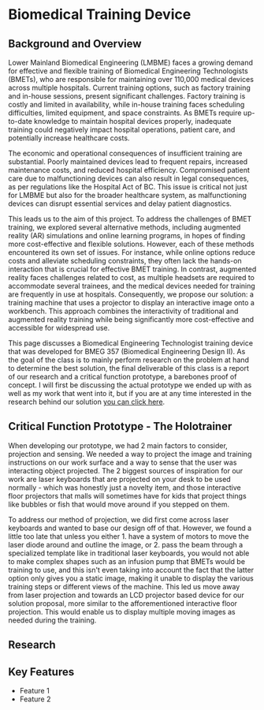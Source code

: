 # Biomedical Training Device

## Background and Overview
Lower Mainland Biomedical Engineering (LMBME) faces a growing demand for effective and flexible training of Biomedical Engineering Technologists (BMETs), who are responsible for maintaining over 110,000 medical devices across multiple hospitals. Current training options, such as factory training and in-house sessions, present significant challenges. Factory training is costly and limited in availability, while in-house training faces scheduling difficulties, limited equipment, and space constraints. As BMETs require up-to-date knowledge to maintain hospital devices properly, inadequate training could negatively impact hospital operations, patient care, and potentially increase healthcare costs.

The economic and operational consequences of insufficient training are substantial. Poorly maintained devices lead to frequent repairs, increased maintenance costs, and reduced hospital efficiency. Compromised patient care due to malfunctioning devices can also result in legal consequences, as per regulations like the Hospital Act of BC. This issue is critical not just for LMBME but also for the broader healthcare system, as malfunctioning devices can disrupt essential services and delay patient diagnostics.

This leads us to the aim of this project. To address the challenges of BMET training, we explored several alternative methods, including augmented reality (AR) simulations and online learning programs, in hopes of finding more cost-effective and flexible solutions. However, each of these methods encountered its own set of issues. For instance, while online options reduce costs and alleviate scheduling constraints, they often lack the hands-on interaction that is crucial for effective BMET training. In contrast, augmented reality faces challenges related to cost, as multiple headsets are required to accommodate several trainees, and the medical devices needed for training are frequently in use at hospitals. Consequently, we propose our solution: a training machine that uses a projector to display an interactive image onto a workbench. This approach combines the interactivity of traditional and augmented reality training while being significantly more cost-effective and accessible for widespread use.

This page discusses a Biomedical Engineering Technologist training device that was developed for BMEG 357 (Biomedical Engineering Design II). As the goal of the class is to mainly perform research on the problem at hand to determine the best solution, the final deliverable of this class is a report of our research and a critical function prototype, a barebones proof of concept. I will first be discussing the actual prototype we ended up with as well as my work that went into it, but if you are at any time interested in the research behind our solution [you can click here](#research). 

## Critical Function Prototype - The Holotrainer

When developing our prototype, we had 2 main factors to consider, projection and sensing. We needed a way to project the image and training instructions on our work surface and a way to sense that the user was interacting object projected. The 2 biggest sources of inspiration for our work are laser keyboards that are projected on your desk to be used normally - which was honestly just a novelty item, and those interactive floor projectors that malls will sometimes have for kids that project things like bubbles or fish that would move around if you stepped on them. 

To address our method of projection, we did first come across laser keyboards and wanted to base our design off of that. However, we found a little too late that unless you either 1. have a system of motors to move the laser diode around and outline the image, or 2. pass the beam through a specialized template like in traditional laser keyboards, you would not able to make complex shapes such as an infusion pump that BMETs would be training to use, and this isn't even taking into account the fact that the latter option only gives you a static image, making it unable to display the various training steps or different views of the machine. This led us move away from laser projection and towards an LCD projector based device for our solution proposal, more similar to the afforementioned interactive floor projection. This would enable us to display multiple moving images as needed during the training. 




## <a id="research"></a> Research 


## Key Features
- Feature 1
- Feature 2

